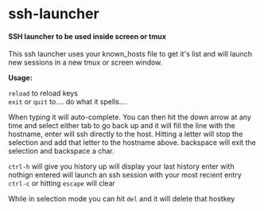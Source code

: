 ssh-launcher
============

#### SSH launcher to be used inside screen or tmux


This ssh launcher uses your known_hosts file to get it's list and will launch new sessions in a new tmux or screen window.


**Usage:**

`reload` to reload keys  
`exit` or `quit` to.... do what it spells....

When typing it will auto-complete. You can then hit the down arrow at any time and select either tab to go back up and it will fill the line with the hostname, enter will ssh directly to the host. Hitting a letter will stop the selection and add that letter to the hostname above. backspace will exit the selection and backspace a char.

`ctrl-h` will give you history
up will display your last history
enter with nothign entered will launch an ssh session with your most recient entry
`ctrl-c` or hitting `escape` will clear


While in selection mode you can hit `del` and it will delete that hostkey
